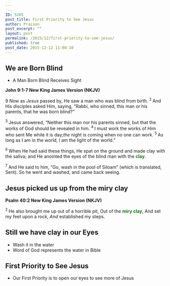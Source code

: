 ```yaml
---
---
ID: 5265
post_title: First Priority to See Jesus
author: Praison
post_excerpt: ""
layout: post
permalink: /2015/12/first-priority-to-see-jesus/
published: true
post_date: 2015-12-12 11:08:10
---
```

<h2 class="passage-display"><strong>We are Born Blind</strong></h2>
<ul>
	<li class="passage-display"><span id="en-NKJV-26442" class="text John-9-1">A Man Born Blind Receives Sight</span></li>
</ul>
<p class="passage-display"><strong><span class="passage-display-bcv">John 9:1-7
</span><span class="passage-display-version">New King James Version (NKJV)</span></strong></p>
<p class="chapter-1"><span class="text John-9-1"><span class="chapternum">9 </span>Now as <i>Jesus</i> passed by, He saw a man who was blind from birth. </span><span id="en-NKJV-26443" class="text John-9-2"><sup class="versenum">2 </sup>And His disciples asked Him, saying, “Rabbi, who sinned, this man or his parents, that he was born blind?”</span></p>
<span id="en-NKJV-26444" class="text John-9-3"><sup class="versenum">3 </sup>Jesus answered, <span class="woj">“Neither this man nor his parents sinned, but that the works of God should be revealed in him.</span> </span><span id="en-NKJV-26445" class="text John-9-4"><sup class="versenum">4 </sup><span class="woj">I</span><span class="woj"> must work the works of Him who sent Me while it is day;<i>the</i> night is coming when no one can work.</span> </span><span id="en-NKJV-26446" class="text John-9-5"><sup class="versenum">5 </sup><span class="woj">As long as I am in the world, I am the light of the world.”</span></span>

<span id="en-NKJV-26447" class="text John-9-6"><sup class="versenum">6 </sup>When He had said these things, He spat on the ground and made clay with the saliva; and He anointed the eyes of the blind man with the <span style="color: #008000;"><strong>clay</strong></span>.</span>

<sup class="versenum">7 </sup>And He said to him, <span class="woj">“Go, wash in the pool of Siloam”</span> (which is translated, Sent). So he went and washed, and came back seeing.
<h2><strong>Jesus picked us up from the miry clay</strong></h2>
<p class="passage-display"><strong><span class="passage-display-bcv">Psalm 40:2
</span><span class="passage-display-version">New King James Version (NKJV)</span></strong></p>

<div class="poetry">
<p class="line"><span id="en-NKJV-14528" class="text Ps-40-2"><sup class="versenum">2 </sup>He also brought me up out of a horrible pit,</span>
<span class="text Ps-40-2">Out of the <span style="color: #008000;"><strong>miry clay</strong></span>,</span>
<span class="text Ps-40-2">And set my feet upon a rock,</span>
<span class="text Ps-40-2"><i>And</i> established my steps.</span></p>

<h2 class="line"><strong>Still we have clay in our Eyes</strong></h2>
<ul>
	<li>Wash it in the water</li>
	<li>Word of God represents the water in Bible</li>
</ul>
<h2 class="line"><strong>First Priority to See Jesus</strong></h2>
<ul>
	<li class="line">Our First Priority is to open our eyes to see more of Jesus</li>
</ul>
</div>